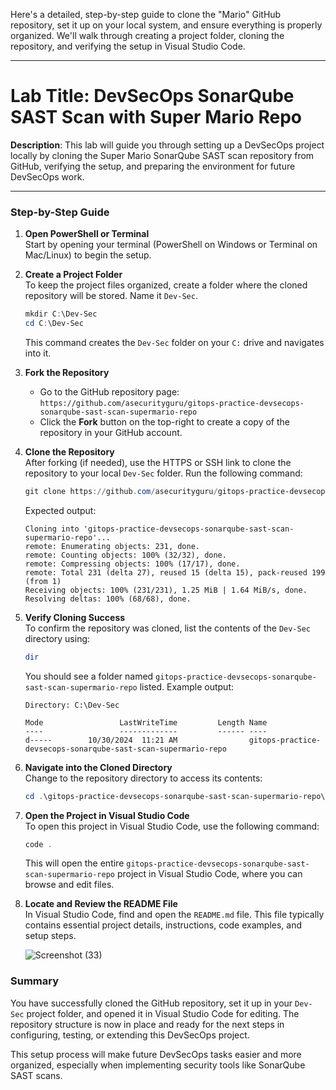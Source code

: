 Here's a detailed, step-by-step guide to clone the "Mario" GitHub repository, set it up on your local system, and ensure everything is properly organized. We'll walk through creating a project folder, cloning the repository, and verifying the setup in Visual Studio Code.

---

# **Lab Title**: DevSecOps SonarQube SAST Scan with Super Mario Repo

**Description**: This lab will guide you through setting up a DevSecOps project locally by cloning the Super Mario SonarQube SAST scan repository from GitHub, verifying the setup, and preparing the environment for future DevSecOps work.

---

### Step-by-Step Guide

1. **Open PowerShell or Terminal**  
   Start by opening your terminal (PowerShell on Windows or Terminal on Mac/Linux) to begin the setup.

2. **Create a Project Folder**  
   To keep the project files organized, create a folder where the cloned repository will be stored. Name it `Dev-Sec`.
   
   ```powershell
   mkdir C:\Dev-Sec
   cd C:\Dev-Sec
   ```
   
   This command creates the `Dev-Sec` folder on your `C:` drive and navigates into it.

3. **Fork the Repository**  
   - Go to the GitHub repository page: `https://github.com/asecurityguru/gitops-practice-devsecops-sonarqube-sast-scan-supermario-repo`
   - Click the **Fork** button on the top-right to create a copy of the repository in your GitHub account.

4. **Clone the Repository**  
   After forking (if needed), use the HTTPS or SSH link to clone the repository to your local `Dev-Sec` folder. Run the following command:
   
   ```powershell
   git clone https://github.com/asecurityguru/gitops-practice-devsecops-sonarqube-sast-scan-supermario-repo.git
   ```
   
   Expected output:
   ```plaintext
   Cloning into 'gitops-practice-devsecops-sonarqube-sast-scan-supermario-repo'...
   remote: Enumerating objects: 231, done.
   remote: Counting objects: 100% (32/32), done.
   remote: Compressing objects: 100% (17/17), done.
   remote: Total 231 (delta 27), reused 15 (delta 15), pack-reused 199 (from 1)
   Receiving objects: 100% (231/231), 1.25 MiB | 1.64 MiB/s, done.
   Resolving deltas: 100% (68/68), done.
   ```

5. **Verify Cloning Success**  
   To confirm the repository was cloned, list the contents of the `Dev-Sec` directory using:

   ```powershell
   dir
   ```
   
   You should see a folder named `gitops-practice-devsecops-sonarqube-sast-scan-supermario-repo` listed. Example output:

   ```plaintext
   Directory: C:\Dev-Sec

   Mode                 LastWriteTime         Length Name
   ----                 -------------         ------ ----
   d-----        10/30/2024  11:21 AM                gitops-practice-devsecops-sonarqube-sast-scan-supermario-repo
   ```

6. **Navigate into the Cloned Directory**  
   Change to the repository directory to access its contents:
   
   ```powershell
   cd .\gitops-practice-devsecops-sonarqube-sast-scan-supermario-repo\
   ```

7. **Open the Project in Visual Studio Code**  
   To open this project in Visual Studio Code, use the following command:
   
   ```powershell
   code .
   ```
   
   This will open the entire `gitops-practice-devsecops-sonarqube-sast-scan-supermario-repo` project in Visual Studio Code, where you can browse and edit files.

8. **Locate and Review the README File**  
   In Visual Studio Code, find and open the `README.md` file. This file typically contains essential project details, instructions, code examples, and setup steps.

   ![Screenshot (33)](https://github.com/user-attachments/assets/64644b58-8992-4374-98a2-9e07cbb03c19)


### Summary

You have successfully cloned the GitHub repository, set it up in your `Dev-Sec` project folder, and opened it in Visual Studio Code for editing. The repository structure is now in place and ready for the next steps in configuring, testing, or extending this DevSecOps project. 

This setup process will make future DevSecOps tasks easier and more organized, especially when implementing security tools like SonarQube SAST scans.
